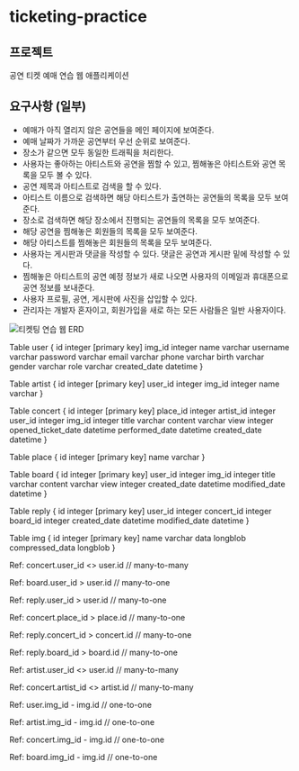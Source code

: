 # ticketing-practice

## 프로젝트
공연 티켓 예매 연습 웹 애플리케이션

## 요구사항 (일부)
- 예매가 아직 열리지 않은 공연들을 메인 페이지에 보여준다.
- 예매 날짜가 가까운 공연부터 우선 순위로 보여준다.
- 장소가 같으면 모두 동일한 트래픽을 처리한다.
- 사용자는 좋아하는 아티스트와 공연을 찜할 수 있고, 찜해놓은 아티스트와 공연 목록을 모두 볼 수 있다.
- 공연 제목과 아티스트로 검색을 할 수 있다.
- 아티스트 이름으로 검색하면 해당 아티스트가 출연하는 공연들의 목록을 모두 보여준다.
- 장소로 검색하면 해당 장소에서 진행되는 공연들의 목록을 모두 보여준다.
- 해당 공연을 찜해놓은 회원들의 목록을 모두 보여준다.
- 해당 아티스트를 찜해놓은 회원들의 목록을 모두 보여준다.
- 사용자는 게시판과 댓글을 작성할 수 있다. 댓글은 공연과 게시판 밑에 작성할 수 있다.
- 찜해놓은 아티스트의 공연 예정 정보가 새로 나오면 사용자의 이메일과 휴대폰으로 공연 정보를 보내준다.
- 사용자 프로필, 공연, 게시판에 사진을 삽입할 수 있다.
- 관리자는 개발자 혼자이고, 회원가입을 새로 하는 모든 사람들은 일반 사용자이다.

![티켓팅 연습 웹 ERD](https://github.com/f-lab-edu/ticketing-practice/assets/39743375/e2b358ac-4f8e-45e2-9c65-c9723e57755b)

Table user {
  id integer [primary key]
  img_id integer
  name varchar
  username varchar
  password varchar
  email varchar
  phone varchar
  birth varchar
  gender varchar
  role varchar
  created_date datetime
}

Table artist {
  id integer [primary key]
  user_id integer
  img_id integer
  name varchar
}

Table concert {
  id integer [primary key]
  place_id integer
  artist_id integer
  user_id integer
  img_id integer
  title varchar
  content varchar
  view integer
  opened_ticket_date datetime
  performed_date datetime
  created_date datetime
}

Table place {
  id integer [primary key]
  name varchar
}

Table board {
  id integer [primary key]
  user_id integer
  img_id integer
  title varchar
  content varchar
  view integer
  created_date datetime
  modified_date datetime
}

Table reply {
  id integer [primary key]
  user_id integer
  concert_id integer
  board_id integer
  created_date datetime
  modified_date datetime
}

Table img {
  id integer [primary key]
  name varchar
  data longblob
  compressed_data longblob
}


Ref: concert.user_id <> user.id  // many-to-many
 
Ref: board.user_id > user.id    // many-to-one

Ref: reply.user_id > user.id    // many-to-one

Ref: concert.place_id > place.id  // many-to-one

Ref: reply.concert_id > concert.id  // many-to-one

Ref: reply.board_id > board.id    // many-to-one

Ref: artist.user_id <> user.id    // many-to-many

Ref: concert.artist_id <> artist.id  // many-to-many

Ref: user.img_id - img.id      // one-to-one

Ref: artist.img_id - img.id    // one-to-one

Ref: concert.img_id - img.id   // one-to-one

Ref: board.img_id - img.id     // one-to-one
